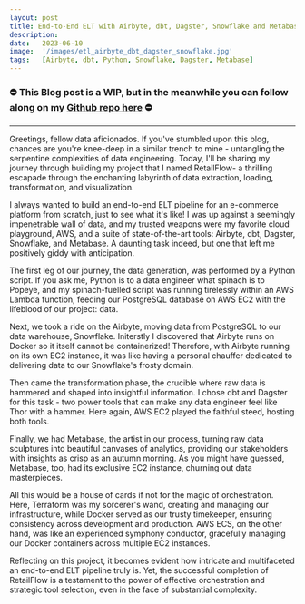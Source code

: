 ```yaml
---
layout: post
title: End-to-End ELT with Airbyte, dbt, Dagster, Snowflake and Metabase
description:
date:   2023-06-10
image:  '/images/etl_airbyte_dbt_dagster_snowflake.jpg'
tags:   [Airbyte, dbt, Python, Snowflake, Dagster, Metabase]
---
```


### ⛔ This Blog post is a WIP, but in the meanwhile you can follow along on my [Github repo here](https://github.com/oresttokovenko/RetailFlow) ⛔

---

Greetings, fellow data aficionados. If you've stumbled upon this blog, chances are you're knee-deep in a similar trench to mine - untangling the serpentine complexities of data engineering. Today, I'll be sharing my journey through building my project that I named RetailFlow- a thrilling escapade through the enchanting labyrinth of data extraction, loading, transformation, and visualization.

I always wanted to build an end-to-end ELT pipeline for an e-commerce platform from scratch, just to see what it's like! I was up against a seemingly impenetrable wall of data, and my trusted weapons were my favorite cloud playground, AWS, and a suite of state-of-the-art tools: Airbyte, dbt, Dagster, Snowflake, and Metabase. A daunting task indeed, but one that left me positively giddy with anticipation.

The first leg of our journey, the data generation, was performed by a Python script. If you ask me, Python is to a data engineer what spinach is to Popeye, and my spinach-fuelled script was running tirelessly within an AWS Lambda function, feeding our PostgreSQL database on AWS EC2 with the lifeblood of our project: data.

Next, we took a ride on the Airbyte, moving data from PostgreSQL to our data warehouse, Snowflake. Initerstly I discovered that Airbyte runs on Docker so it itself cannot be containerized! Therefore, with Airbyte running on its own EC2 instance, it was like having a personal chauffer dedicated to delivering data to our Snowflake's frosty domain.

Then came the transformation phase, the crucible where raw data is hammered and shaped into insightful information. I chose dbt and Dagster for this task - two power tools that can make any data engineer feel like Thor with a hammer. Here again, AWS EC2 played the faithful steed, hosting both tools.

Finally, we had Metabase, the artist in our process, turning raw data sculptures into beautiful canvases of analytics, providing our stakeholders with insights as crisp as an autumn morning. As you might have guessed, Metabase, too, had its exclusive EC2 instance, churning out data masterpieces.

All this would be a house of cards if not for the magic of orchestration. Here, Terraform was my sorcerer's wand, creating and managing our infrastructure, while Docker served as our trusty timekeeper, ensuring consistency across development and production. AWS ECS, on the other hand, was like an experienced symphony conductor, gracefully managing our Docker containers across multiple EC2 instances.

Reflecting on this project, it becomes evident how intricate and multifaceted an end-to-end ELT pipeline truly is. Yet, the successful completion of RetailFlow is a testament to the power of effective orchestration and strategic tool selection, even in the face of substantial complexity.